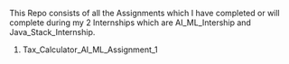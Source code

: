 This Repo consists of all the Assignments which I have completed or will complete during my 2 Internships which are AI_ML_Intership and Java_Stack_Internship.
1. Tax_Calculator_AI_ML_Assignment_1
